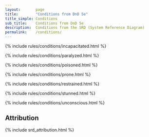 ```yaml
---
layout:       page
title:        "Conditions from DnD 5e"
title_simple: Conditions
sub_title:    Conditions from DnD 5e
description:  Conditions from the SRD (System Reference Diagram)
permalink:    /conditions/
---
```


{% include rules/conditions/incapacitated.html %}

{% include rules/conditions/paralyzed.html %}

{% include rules/conditions/poisoned.html %}

{% include rules/conditions/prone.html %}

{% include rules/conditions/restrained.html %}

{% include rules/conditions/stunned.html %}

{% include rules/conditions/unconscious.html %}


## Attribution

{% include srd_attribution.html %}